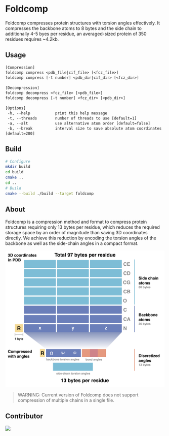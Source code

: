 # Foldcomp
Foldcomp compresses protein structures with torsion angles effectively. It compresses the backbone atoms to 8 bytes and the side chain to additionally 4-5 byes per residue, an averaged-sized protein of 350 residues requires ~4.2kb.


## Usage
```
[Compression]
foldcomp compress <pdb_file|cif_file> [<fcz_file>]
foldcomp compress [-t number] <pdb_dir|cif_dir> [<fcz_dir>]

[Decompression]
foldcomp decompress <fcz_file> [<pdb_file>]
foldcomp decompress [-t number] <fcz_dir> [<pdb_dir>]

[Options]
 -h, --help           print this help message
 -t, --threads        number of threads to use [default=1]
 -a, --alt            use alternative atom order [default=false]
 -b, --break          interval size to save absolute atom coordinates [default=200]
```

## Build
```sh
# Configure
mkdir build
cd build
cmake ..
cd ..
# Build
cmake --build ./build --target foldcomp
```


## About

Foldcomp is a compression method and format to compress protein structures requiring only 13 bytes per residue, which reduces the required storage space by an order of magnitude than saving 3D coordinates directly. We achieve this reduction by encoding the torsion angles of the backbone as well as the side-chain angles in a compact format.

![abstract](.github/img/Abstract.jpg)

> WARNING: Current version of Foldcomp does not support compression of multiple chains in a single file.

## Contributor
<a href="https://github.com/steineggerlab/foldcomp/graphs/contributors">
  <img src="https://contributors-img.firebaseapp.com/image?repo=steineggerlab/foldcomp" />
</a>